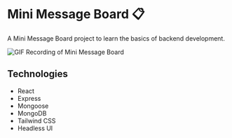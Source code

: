 # Mini Message Board 📋

A Mini Message Board project to learn the basics of backend development.

![GIF Recording of Mini Message Board](basic-info-site.gif)

## Technologies

- React
- Express
- Mongoose
- MongoDB
- Tailwind CSS
- Headless UI

